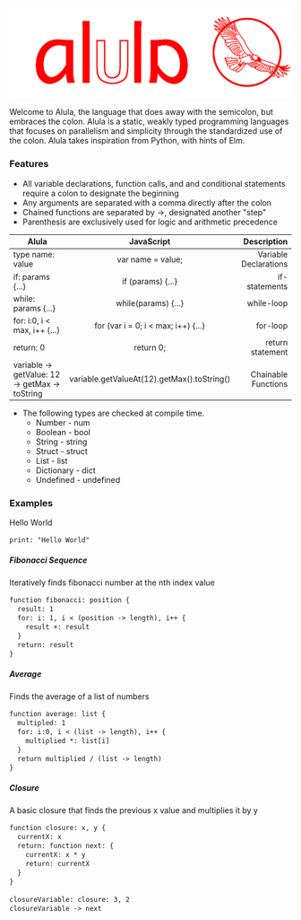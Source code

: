 ![alula logo](Alula.png)

Welcome to Alula, the language that does away with the semicolon, but embraces the colon. Alula is a static, weakly typed programming languages that focuses on parallelism and simplicity through the standardized use of the colon. Alula takes inspiration from Python, with hints of Elm.


### Features
* All variable declarations, function calls, and and conditional statements require a colon to designate the beginning
* Any arguments are separated with a comma directly after the colon
* Chained functions are separated by ->, designated another "step"
* Parenthesis are exclusively used for logic and arithmetic precedence

| Alula              | JavaScript         | Description   |
| ------------------ |:------------------:| ---------------:|
| type name: value   | var name = value; | Variable Declarations|
| if: params {...} | if (params) {...}           | if-statements |
| while: params {...}| while(params) {...} | while-loop |
| for: i:0, i < max, i++ {...} | for (var i = 0; i < max; i++) {...} | for-loop |
| return: 0 | return 0; | return statement |
| variable -> getValue: 12 -> getMax -> toString | variable.getValueAt(12).getMax().toString() | Chainable Functions

* The following types are checked at compile time.
  * Number - num
  * Boolean - bool
  * String - string
  * Struct - struct
  * List - list
  * Dictionary - dict
  * Undefined - undefined

### Examples
Hello World
```
print: "Hello World"
```

##### Fibonacci Sequence
Iteratively finds fibonacci number at the nth index value
```
function fibonacci: position {
  result: 1
  for: i: 1, i < (position -> length), i++ {
    result +: result
  }
  return: result
}
```

##### Average
Finds the average of a list of numbers
```
function average: list {
  multipled: 1
  for: i:0, i < (list -> length), i++ {
    multiplied *: list[i]
  }
  return multiplied / (list -> length)
}
```

##### Closure
A basic closure that finds the previous x value and multiplies it by y
```
function closure: x, y {
  currentX: x
  return: function next: {
    currentX: x * y
    return: currentX
  }
}

closureVariable: closure: 3, 2    
closureVariable -> next
```
